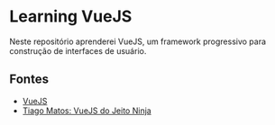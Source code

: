 # Learning VueJS
Neste repositório aprenderei VueJS, um framework progressivo para construção de interfaces de usuário.

## Fontes
- [VueJS](https://vuejs.org/)
- [Tiago Matos: VueJS do Jeito Ninja](https://www.youtube.com/user/tiagomatosweb)
